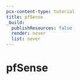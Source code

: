 ```yaml
---
pcx-content-type: tutorial
title: pfSense
_build:
  publishResources: false
  render: never
  list: never
---
```


# pfSense